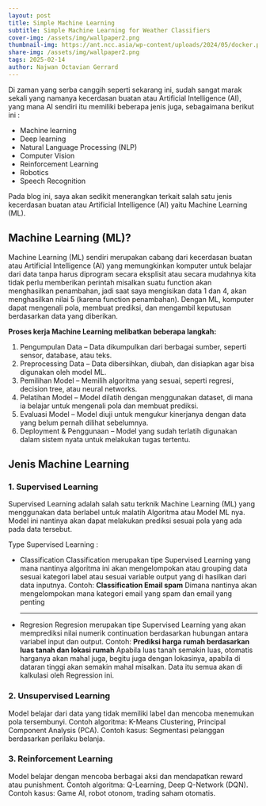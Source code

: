 ```yaml
---
layout: post
title: Simple Machine Learning
subtitle: Simple Machine Learning for Weather Classifiers
cover-img: /assets/img/wallpaper2.png
thumbnail-img: https://ant.ncc.asia/wp-content/uploads/2024/05/docker.png
share-img: /assets/img/wallpaper2.png
tags: 2025-02-14
author: Najwan Octavian Gerrard
---
```


Di zaman yang serba canggih seperti sekarang ini, sudah sangat marak sekali yang namanya kecerdasan buatan atau Artificial Intelligence (AI), yang mana AI sendiri itu memiliki beberapa jenis juga, sebagaimana berikut ini :

- Machine learning
- Deep learning
- Natural Language Processing (NLP)
- Computer Vision
- Reinforcement Learning
- Robotics
- Speech Recognition

Pada blog ini, saya akan sedikit menerangkan terkait salah satu jenis kecerdasan buatan atau Artificial Intelligence (AI) yaitu Machine Learning (ML).

## Machine Learning (ML)?
Machine Learning (ML) sendiri merupakan cabang dari kecerdasan buatan atau Artificial Intelligence (AI) yang memungkinkan komputer untuk belajar dari data tanpa harus diprogram secara eksplisit atau secara mudahnya kita tidak perlu memberikan perintah misalkan suatu function akan menghasilkan penambahan, jadi saat saya mengisikan data 1 dan 4, akan menghasilkan nilai 5 (karena function penambahan). Dengan ML, komputer dapat mengenali pola, membuat prediksi, dan mengambil keputusan berdasarkan data yang diberikan.

**Proses kerja Machine Learning melibatkan beberapa langkah:**

1. Pengumpulan Data – Data dikumpulkan dari berbagai sumber, seperti sensor, database, atau teks.
2. Preprocessing Data – Data dibersihkan, diubah, dan disiapkan agar bisa digunakan oleh model ML.
3. Pemilihan Model – Memilih algoritma yang sesuai, seperti regresi, decision tree, atau neural networks.
4. Pelatihan Model – Model dilatih dengan menggunakan dataset, di mana ia belajar untuk mengenali pola dan membuat prediksi.
5. Evaluasi Model – Model diuji untuk mengukur kinerjanya dengan data yang belum pernah dilihat sebelumnya.
6. Deployment & Penggunaan – Model yang sudah terlatih digunakan dalam sistem nyata untuk melakukan tugas tertentu.

## Jenis Machine Learning
### 1. Supervised Learning
Supervised Learning adalah salah satu terknik Machine Learning (ML) yang menggunakan data berlabel untuk malatih Algoritma atau Model ML nya. Model ini nantinya akan dapat melakukan prediksi sesuai pola yang ada pada data tersebut.

Type Supervised Learning :
- Classification
  Classification merupakan tipe Supervised Learning yang mana nantinya algoritma ini akan mengelompokan atau grouping data sesuai kategori label atau sesuai variable output yang di hasilkan dari data inputnya.
  Contoh:
  **Classification Email spam**
  Dimana nantinya akan mengelompokan mana kategori email yang spam dan email yang penting

  ---

- Regresion
  Regresion merupakan tipe Supervised Learning yang akan memprediksi nilai numerik continuation berdasarkan hubungan antara variabel input dan output.
  Contoh:
  **Prediksi harga rumah berdasarkan luas tanah dan lokasi rumah**
  Apabila luas tanah semakin luas, otomatis harganya akan mahal juga, begitu juga dengan lokasinya, apabila di dataran tinggi akan semakin mahal misalkan. Data itu semua akan di kalkulasi oleh Regression ini.


### 2. Unsupervised Learning
Model belajar dari data yang tidak memiliki label dan mencoba menemukan pola tersembunyi.
Contoh algoritma: K-Means Clustering, Principal Component Analysis (PCA).
Contoh kasus: Segmentasi pelanggan berdasarkan perilaku belanja.

### 3. Reinforcement Learning
Model belajar dengan mencoba berbagai aksi dan mendapatkan reward atau punishment.
Contoh algoritma: Q-Learning, Deep Q-Network (DQN).
Contoh kasus: Game AI, robot otonom, trading saham otomatis.